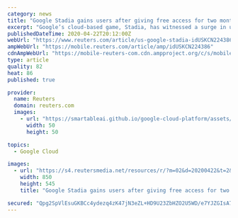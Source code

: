 ```yaml
---
category: news
title: "Google Stadia gains users after giving free access for two months"
excerpt: "Google’s cloud-based game, Stadia, has witnessed a surge in users after the tech giant gifted two months of free access to its premium version for gamers sheltering at home to curb the spread of the coronavirus."
publishedDateTime: 2020-04-22T20:12:00Z
webUrl: "https://www.reuters.com/article/us-google-stadia-idUSKCN224386"
ampWebUrl: "https://mobile.reuters.com/article/amp/idUSKCN224386"
cdnAmpWebUrl: "https://mobile-reuters-com.cdn.ampproject.org/c/s/mobile.reuters.com/article/amp/idUSKCN224386"
type: article
quality: 82
heat: 86
published: true

provider:
  name: Reuters
  domain: reuters.com
  images:
    - url: "https://smartableai.github.io/google-cloud-platform/assets/images/organizations/reuters.com-50x50.jpg"
      width: 50
      height: 50

topics:
  - Google Cloud

images:
  - url: "https://s4.reutersmedia.net/resources/r/?m=02&d=20200422&t=2&i=1516080494&w=&fh=545px&fw=&ll=&pl=&sq=&r=LYNXNPEG3L24Y"
    width: 850
    height: 545
    title: "Google Stadia gains users after giving free access for two months"

secured: "Qpg2SpVlEsuGKBCc4ydezq4zK47jN3eZL+HD9U23ZbHZO2U5WD/e7YJZGIsA7rc02Cup+TyskIJSZnvgy6obqtburZ3JlVhaKzgFa8Rt+4i8sZiGvBldBAK1U1LHyTIY7AbiRLkvoy/9KtrWIlur9Mt0Nz4ymGhcTWo1NTJ0XNhHq+/GftpvGZ1GjOHONaE5nInrj3mBG277DuF/hwYCcgW7HuIYMXmAo1/SlZx3kPkpy+9oxhYk987eHd+pnlMji4GvkMAqGEoBN+AZn8EeiiU29cvlDtuhHx72lINcCMBn/uf6w2Bq6vQ0oAHg/p/4Luz5uVxCZ/VxEx0qDKPu0QA+ORWjTxzAGXPGO+ALgfx2UZS15g6Nx5eEyp3FXqabxO3qsnpT9PQ4H9MbY0cpxLE/htjaCanm448nK6XKjQcQeAojtg5ldOiReQC6cF5on9zWuEvhm6DZ/JdXqraYgi8u+W1iSUw8sTgjFGzba4A=;70nQEhVFJCdi/Yn7GXeJGw=="
---
```


